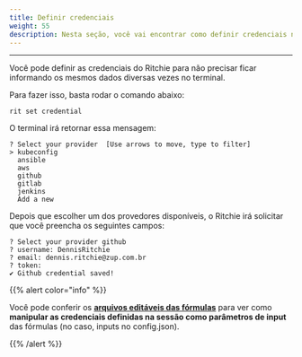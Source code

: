```yaml
---
title: Definir credenciais
weight: 55
description: Nesta seção, você vai encontrar como definir credenciais no Ritchie.
---
```


---

Você pode definir as credenciais do Ritchie para não precisar ficar informando os mesmos dados diversas vezes no terminal. 

Para fazer isso, basta rodar o comando abaixo:

```text
rit set credential
```

O terminal irá retornar essa mensagem:  

```text
? Select your provider  [Use arrows to move, type to filter]
> kubeconfig
  ansible
  aws
  github
  gitlab
  jenkins
  Add a new
```

Depois que escolher um dos provedores disponíveis, o Ritchie irá solicitar que você preencha os seguintes campos:

```text
? Select your provider github
? username: DennisRitchie
? email: dennis.ritchie@zup.com.br
? token: 
✔ Github credential saved!
```

{{% alert color="info" %}}

Você pode conferir os [**arquivos editáveis das fórmulas**](/docs-ritchie/pt-br/fórmulas/arquivo-config/#o-que-é-um-arquivo-config-configjson-file) para ver como **manipular as credenciais definidas na sessão como parâmetros de input** das fórmulas \(no caso, inputs no config.json\).

{{% /alert %}}
